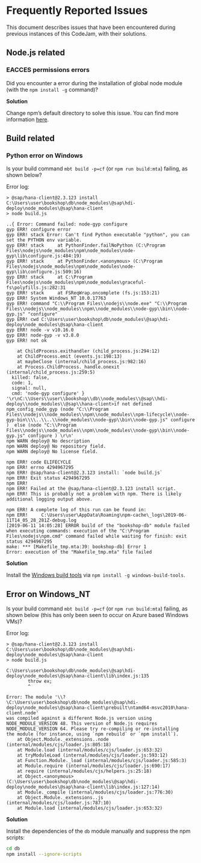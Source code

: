 # Frequently Reported Issues

This document describes issues that have been encountered during previous instances of this CodeJam, with their solutions.

## Node.js related

### EACCES permissions errors

Did you encounter a error during the installation of global node module (with the `npm install -g` command)?

**Solution**

Change npm’s default directory to solve this issue. You can find more information [here](https://docs.npmjs.com/resolving-eacces-permissions-errors-when-installing-packages-globally).

## Build related

### Python error on Windows

Is your build command `mbt build -p=cf` (or `npm run build:mta`) failing, as shown below?

Error log:
```
> @sap/hana-client@2.3.123 install C:\Users\user\bookshop\db\node_modules\@sap\hdi-deploy\node_modules\@sap\hana-client
> node build.js

..{ Error: Command failed: node-gyp configure
gyp ERR! configure error
gyp ERR! stack Error: Can't find Python executable "python", you can set the PYTHON env variable.
gyp ERR! stack     at PythonFinder.failNoPython (C:\Program Files\nodejs\node_modules\npm\node_modules\node-gyp\lib\configure.js:484:19)
gyp ERR! stack     at PythonFinder.<anonymous> (C:\Program Files\nodejs\node_modules\npm\node_modules\node-gyp\lib\configure.js:509:16)
gyp ERR! stack     at C:\Program Files\nodejs\node_modules\npm\node_modules\graceful-fs\polyfills.js:282:31
gyp ERR! stack     at FSReqWrap.oncomplete (fs.js:153:21)
gyp ERR! System Windows_NT 10.0.17763
gyp ERR! command "C:\\Program Files\\nodejs\\node.exe" "C:\\Program Files\\nodejs\\node_modules\\npm\\node_modules\\node-gyp\\bin\\node-gyp.js" "configure"
gyp ERR! cwd C:\Users\user\bookshop\db\node_modules\@sap\hdi-deploy\node_modules\@sap\hana-client
gyp ERR! node -v v10.16.0
gyp ERR! node-gyp -v v3.8.0
gyp ERR! not ok

    at ChildProcess.exithandler (child_process.js:294:12)
    at ChildProcess.emit (events.js:198:13)
    at maybeClose (internal/child_process.js:982:16)
    at Process.ChildProcess._handle.onexit (internal/child_process.js:259:5)
  killed: false,
  code: 1,
  signal: null,
  cmd: 'node-gyp configure' } '\r\nC:\\Users\\user\\bookshop\\db\\node_modules\\@sap\\hdi-deploy\\node_modules\\@sap\\hana-client>if not defined npm_config_node_gyp (node "C:\\Program Files\\nodejs\\node_modules\\npm\\node_modules\\npm-lifecycle\\node-gyp-bin\\\\..\\..\\node_modules\\node-gyp\\bin\\node-gyp.js" configure )  else (node "C:\\Program Files\\nodejs\\node_modules\\npm\\node_modules\\node-gyp\\bin\\node-gyp.js" configure ) \r\n'
npm WARN deploy@ No description
npm WARN deploy@ No repository field.
npm WARN deploy@ No license field.

npm ERR! code ELIFECYCLE
npm ERR! errno 4294967295
npm ERR! @sap/hana-client@2.3.123 install: `node build.js`
npm ERR! Exit status 4294967295
npm ERR!
npm ERR! Failed at the @sap/hana-client@2.3.123 install script.
npm ERR! This is probably not a problem with npm. There is likely additional logging output above.

npm ERR! A complete log of this run can be found in:
npm ERR!     C:\Users\user\AppData\Roaming\npm-cache\_logs\2019-06-11T14_05_28_281Z-debug.log
[2019-06-11 14:05:28] ERROR build of the "bookshop-db" module failed when executing commands: execution of the "C:\Program Files\nodejs\npm.cmd" command failed while waiting for finish: exit status 4294967295
make: *** [Makefile_tmp.mta:39: bookshop-db] Error 1
Error: execution of the "Makefile_tmp.mta" file failed
```

**Solution**

Install the [Windows build tools](https://github.com/felixrieseberg/windows-build-tools) via `npm install -g windows-build-tools`.


## Error on Windows_NT

Is your build command `mbt build -p=cf` (or `npm run build:mta`) failing, as shown below (this has only been seen to occur on Azure based Windows VMs)?

Error log:
```
> @sap/hana-client@2.3.123 install C:\Users\user\bookshop\db\node_modules\@sap\hdi-deploy\node_modules\@sap\hana-client
> node build.js

C:\Users\user\bookshop\db\node_modules\@sap\hdi-deploy\node_modules\@sap\hana-client\lib\index.js:135
        throw ex;
        ^

Error: The module '\\?\C:\Users\user\bookshop\db\node_modules\@sap\hdi-deploy\node_modules\@sap\hana-client\prebuilt\ntamd64-msvc2010\hana-client.node'
was compiled against a different Node.js version using
NODE_MODULE_VERSION 48. This version of Node.js requires
NODE_MODULE_VERSION 64. Please try re-compiling or re-installing
the module (for instance, using `npm rebuild` or `npm install`).
    at Object.Module._extensions..node (internal/modules/cjs/loader.js:805:18)
    at Module.load (internal/modules/cjs/loader.js:653:32)
    at tryModuleLoad (internal/modules/cjs/loader.js:593:12)
    at Function.Module._load (internal/modules/cjs/loader.js:585:3)
    at Module.require (internal/modules/cjs/loader.js:690:17)
    at require (internal/modules/cjs/helpers.js:25:18)
    at Object.<anonymous> (C:\Users\user\bookshop\db\node_modules\@sap\hdi-deploy\node_modules\@sap\hana-client\lib\index.js:127:14)
    at Module._compile (internal/modules/cjs/loader.js:776:30)
    at Object.Module._extensions..js (internal/modules/cjs/loader.js:787:10)
    at Module.load (internal/modules/cjs/loader.js:653:32)
```

**Solution**

Install the dependencies of the `db` module manually and suppress the npm scripts:

```bash
cd db
npm install --ignore-scripts
```
